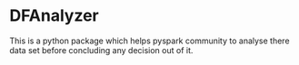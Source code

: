 # DFAnalyzer
This is a python package which helps pyspark community to analyse there data set before concluding any decision out of it.
